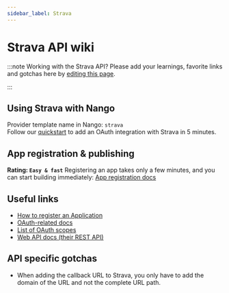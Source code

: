 ```yaml
---
sidebar_label: Strava
---
```


# Strava API wiki

:::note Working with the Strava API?
Please add your learnings, favorite links and gotchas here by [editing this page](https://github.com/nangohq/nango/tree/master/docs/docs/providers/strava.md).

:::

## Using Strava with Nango

Provider template name in Nango: `strava`  
Follow our [quickstart](../quickstart.md) to add an OAuth integration with Strava in 5 minutes.

## App registration & publishing

**Rating: `Easy & fast`**
Registering an app takes only a few minutes, and you can start building immediately: [App registration docs](https://developers.strava.com/docs/getting-started/#account)


## Useful links

- [How to register an Application](https://developers.strava.com/docs/getting-started/#account)
- [OAuth-related docs]( https://developers.strava.com/docs/authentication)
- [List of OAuth scopes](https://developers.strava.com/docs/authentication/#:~:text=is%20auto.-,scope,-required%20string%2C%20in)
- [Web API docs (their REST API)](https://developers.strava.com/playground)

## API specific gotchas

- When adding the callback URL to Strava, you only have to add the domain of the URL and not the complete URL path.
